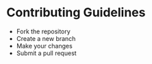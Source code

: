 # Contributing Guidelines

- Fork the repository
- Create a new branch
- Make your changes
- Submit a pull request
